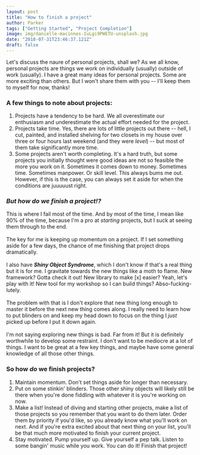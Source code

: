```yaml
---
layout: post
title: "How to finish a project"
author: Parker
tags: ["Getting Started", "Project Completion"]
image: img/danielle-macinnes-IuLgi9PWETU-unsplash.jpg
date: "2018-07-31T23:46:37.121Z"
draft: false
---
```


Let's discuss the naure of personal projects, shall we? As we all know, personal projects are things we work on individually (usually) outside of work (usually). I have a great many ideas for personal projects. Some are more exciting than others. But I won't share them with you -- I'll keep them to myself for now, thanks!

### __A few things to note about projects__:
1. Projects have a tendency to be hard. We all overestimate our enthusiasm and underestimate the actual effort needed for the project.
2. Projects take time. Yes, there are lots of little projects out there -- hell, I cut, painted, and installed shelving for two closets in my house over three or four hours last weekend (and they were <i>level</i>) -- but most of them take significantly more time.
3. Some projects aren't worth completing. It's a hard truth, but some projects you initially thought were good ideas are not so feasible the more you work on it. Sometimes it comes down to money. Sometimes time. Sometimes manpower. Or skill level. This always bums me out. However, if this is the case, you can always set it aside for when the conditions are juuuuust right. 
  
### _But how do we finish a project!?_
This is where I fail most of the time. And by most of the time, I mean like 90% of the time, because I'm a pro at _starting_ projects, but I suck at seeing them through to the end.
\
\
The key for me is keeping up momentum on a project. If I set something aside for a few days, the chance of me finishing that project drops dramatically.
\
\
I also have ___Shiny Object Syndrome___, which I don't know if that's a real thing but it is for me. I gravitate towards the new things like a moth to flame. New framework? Gotta check it out! New library to make [x] easier? Yeah, let's play with it! New tool for my workshop so I can build things? Abso-fucking-lutely. 
\
\
The problem with that is I don't explore that new thing long enough to master it before the next new thing comes along. I really need to learn how to put blinders on and keep my head down to focus on the thing I _just_ picked up before I put it down again.
\
\
I'm not saying exploring new things is bad. Far from it! But it is definitely worthwhile to develop some restraint. I don't want to be mediocre at a lot of things. I want to be great at a few key things, and maybe have some general knowledge of all those other things.

### So how _do_ we finish projects?
1. Maintain momentum. Don't set things aside for longer than necessary. 
2. Put on some stinkin' blinders. Those other shiny objects will likely still be there when you're done fiddling with whatever it is you're working on now.
3. Make a list! Instead of diving and starting other projects, make a list of those projects so you remember that you want to do them later. Order them by priority if you'd like, so you already know what you'll work on next. And if you're extra excited about that next thing on your list, you'll be that much more motivated to finish your current project.
4. Stay motivated. Pump yourself up. Give yourself a pep talk. Listen to some bangin' music while you work. You can do it! Finish that project!

